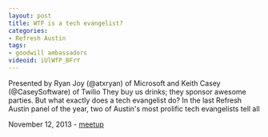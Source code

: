 ```yaml
---
layout: post
title: WTF is a tech evangelist? 
categories:
- Refresh Austin
tags:
- goodwill ambassadors
videoid: iUlWfP_BFrY
---
```


Presented by Ryan Joy (@atxryan) of Microsoft and Keith Casey (@CaseySoftware) of Twilio 
They buy us drinks; they sponsor awesome parties. But what exactly does a tech evangelist do? In the last Refresh Austin panel of the year, two of Austin's most prolific tech evangelists tell all

November 12, 2013 - <a href="http://www.meetup.com/Austin-Web-Design/events/141136082/">meetup</a>
